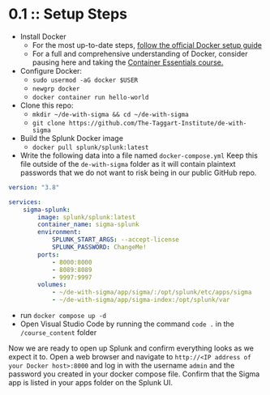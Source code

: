 # 0.1 :: Setup Steps

- Install Docker
	- For the most up-to-date steps, [follow the official Docker setup guide](https://docs.docker.com/engine/install/ubuntu/)
	- For a full and comprehensive understanding of Docker, consider pausing here and taking the [Container Essentials course.](https://taggartinstitute.org/p/container-essentials)
- Configure Docker:
	- `sudo usermod -aG docker $USER`
	- `newgrp docker`
	- `docker container run hello-world`
- Clone this repo:
	- `mkdir ~/de-with-sigma && cd ~/de-with-sigma`
	- `git clone https://github.com/The-Taggart-Institute/de-with-sigma`
- Build the Splunk Docker image
	- `docker pull splunk/splunk:latest`
- Write the following data into a file named `docker-compose.yml` Keep this file outside of the `de-with-sigma` folder as it will contain plaintext passwords that we do not want to risk being in our public GitHub repo.

```yaml
version: "3.8"

services:
    sigma-splunk:
        image: splunk/splunk:latest
        container_name: sigma-splunk
        environment:
            SPLUNK_START_ARGS: --accept-license
            SPLUNK_PASSWORD: ChangeMe!
        ports:
            - 8000:8000
            - 8089:8089
            - 9997:9997
        volumes:
            - ~/de-with-sigma/app/sigma/:/opt/splunk/etc/apps/sigma
            - ~/de-with-sigma/app/sigma-index:/opt/splunk/var
```

- run `docker compose up -d`
- Open Visual Studio Code by running the command `code .` in the `/course_content` folder

Now we are ready to open up Splunk and confirm everything looks as we expect it to. Open a web browser and navigate to `http://<IP address of your Docker host>:8000` and log in with the username `admin` and the password you created in your docker compose file. Confirm that the Sigma app is listed in your apps folder on the Splunk UI.